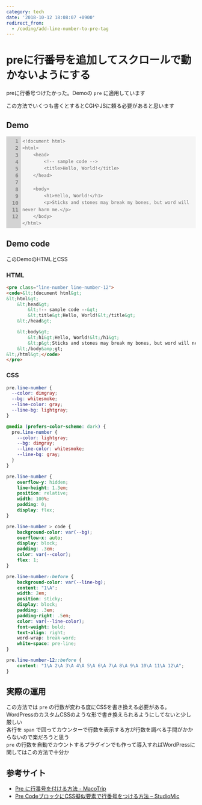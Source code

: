 ```yaml
---
category: tech
date: '2018-10-12 18:08:07 +0900'
redirect_from:
  - /coding/add-line-number-to-pre-tag
---
```


# preに行番号を追加してスクロールで動かないようにする

preに行番号つけたかった。Demoの `pre` に適用しています

<!--more-->

この方法でいくつも書くとするとCGIやJSに頼る必要があると思います


## Demo
<style>
pre.line-number {
  --color: dimgray;
  --bg: whitesmoke;
  --line-color: gray;
  --line-bg: lightgray;
}
@media (prefers-color-scheme: dark) {
  pre.line-number {
    --color: lightgray;
    --bg: dimgray;
    --line-color: whitesmoke;
    --line-bg: gray;
  }
}
pre.line-number {
    overflow-y: hidden;
    line-height: 1.3em;
    position: relative;
    width: 100%;
    padding: 0;
    display: flex;
}
pre.line-number > code {
    overflow-x: auto;
    display: block;
    padding: .3em;
    color: var(--color);
    background-color: var(--bg);
    flex: 1;
}
pre.line-number::before {
    background-color: var(--line-bg);
    content: "1\A";
    width: 2em;
    position: sticky;
    display: block;
    padding: .3em;
    padding-right: .5em;
    color: var(--line-color);
    font-weight: bold;
    text-align: right;
    word-wrap: break-word;
    white-space: pre-line;
}
pre.line-number-12::before {
    content: "1\A 2\A 3\A 4\A 5\A 6\A 7\A 8\A 9\A 10\A 11\A 12\A";
}
</style>
<pre class="line-number line-number-12">
<code>&lt;!document html&gt;
&lt;html&gt;
    &lt;head&gt;
        &lt;!-- sample code --&gt;
        &lt;title&gt;Hello, World!&lt;/title&gt;
    &lt;/head&gt;

    &lt;body&gt;
        &lt;h1&gt;Hello, World!&lt;/h1&gt;
        &lt;p&gt;Sticks and stones may break my bones, but word will never harm me.&lt;/p&gt;
    &lt;/body&gt;
&lt;/html&gt;</code>
</pre>

## Demo code
このDemoのHTMLとCSS

### HTML
```html
<pre class="line-number line-number-12">
<code>&lt;!document html&gt;
&lt;html&gt;
    &lt;head&gt;
        &lt;!-- sample code --&gt;
        &lt;title&gt;Hello, World!&lt;/title&gt;
    &lt;/head&gt;

    &lt;body&gt;
        &lt;h1&gt;Hello, World!&lt;/h1&gt;
        &lt;p&gt;Sticks and stones may break my bones, but word will never harm me.&lt;/p&gt;
    &lt;/body&amp;gt;
&lt;/html&gt;</code>
</pre>
```

### CSS
```css
pre.line-number {
  --color: dimgray;
  --bg: whitesmoke;
  --line-color: gray;
  --line-bg: lightgray;
}

@media (prefers-color-scheme: dark) {
  pre.line-number {
    --color: lightgray;
    --bg: dimgray;
    --line-color: whitesmoke;
    --line-bg: gray;
  }
}

pre.line-number {
    overflow-y: hidden;
    line-height: 1.3em;
    position: relative;
    width: 100%;
    padding: 0;
    display: flex;
}

pre.line-number > code {
    background-color: var(--bg);
    overflow-x: auto;
    display: block;
    padding: .3em;
    color: var(--color);
    flex: 1;
}

pre.line-number::before {
    background-color: var(--line-bg);
    content: "1\A";
    width: 2em;
    position: sticky;
    display: block;
    padding: .3em;
    padding-right: .5em;
    color: var(--line-color);
    font-weight: bold;
    text-align: right;
    word-wrap: break-word;
    white-space: pre-line;
}

pre.line-number-12::before {
    content: "1\A 2\A 3\A 4\A 5\A 6\A 7\A 8\A 9\A 10\A 11\A 12\A";
}
```

## 実際の運用
この方法では `pre` の行数が変わる度にCSSを書き換える必要がある。WordPressのカスタムCSSのような形で書き換えられるようにしてないと少し厳しい  
各行を `span` で囲ってカウンターで行数を表示する方が行数を調べる手間がかからないので楽だろうと思う  
`pre` の行数を自動でカウントするプラグインでも作って導入すればWordPressに関してはこの方法で十分か

## 参考サイト
- [Pre に行番号を付ける方法 - MacoTrip](https://makotoiwasaki.com/2017/12/pre-line-number.html)
- [Pre CodeブロックにCSS擬似要素で行番号をつける方法 – StudioMic](https://www.studiomic.net/pre-line-numbers/)
